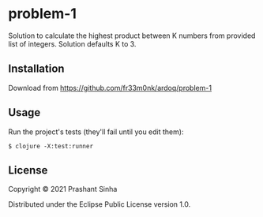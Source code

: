 # problem-1

Solution to calculate the highest product between K numbers from provided list of integers.
Solution defaults K to 3.

## Installation

Download from https://github.com/fr33m0nk/ardoq/problem-1

## Usage

Run the project's tests (they'll fail until you edit them):

    $ clojure -X:test:runner

## License

Copyright © 2021 Prashant Sinha

Distributed under the Eclipse Public License version 1.0.
